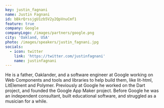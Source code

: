 ```yaml
---
key: justin_fagnani
name: Justin Fagnani
id: bBkrQrssjgU1zb5V2y2QpVnuCmf1
feature: true
company: Google
companyLogo: /images/partners/google.png
city: 'Oakland, USA'
photo: /images/speakers/justin_fagnani.jpg
socials:
  - icon: twitter
    link: 'https://twitter.com/justinfagnani'
    name: justinfagnani
---
```

He is a father, Oaklander, and a software engineer at Google working on Web Components and tools and libraries to help build them, like lit-html, LitElement and Polymer. Previously at Google he worked on the Dart project, and founded the Google App Maker project. Before Google he was an independent consultant, built educational software, and struggled as a musician for a while.